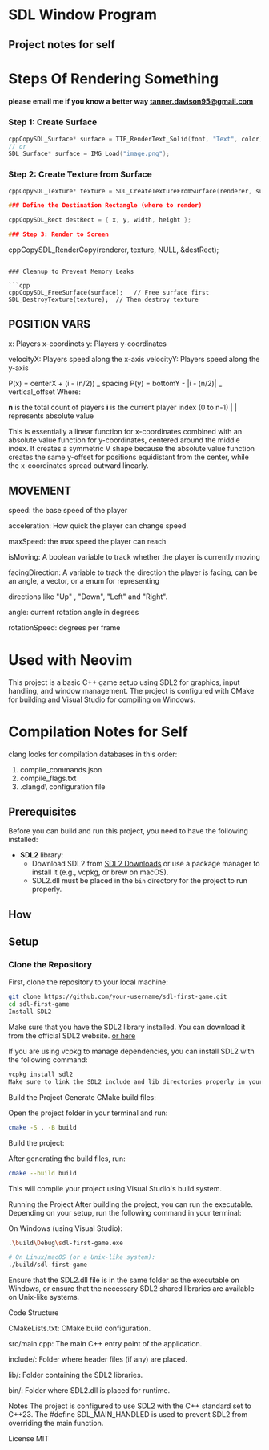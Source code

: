 # SDL Window Program

## Project notes for self

# Steps Of Rendering Something

#### please email me if you know a better way <ins>tanner.davison95@gmail.com<ins>

### Step 1: Create Surface

```cpp
cppCopySDL_Surface* surface = TTF_RenderText_Solid(font, "Text", color);
// or
SDL_Surface* surface = IMG_Load("image.png");
```

### Step 2: Create Texture from Surface

```cpp
cppCopySDL_Texture* texture = SDL_CreateTextureFromSurface(renderer, surface);

### Define the Destination Rectangle (where to render)

cppCopySDL_Rect destRect = { x, y, width, height };

### Step 3: Render to Screen

```

cppCopySDL_RenderCopy(renderer, texture, NULL, &destRect);

````

### Cleanup to Prevent Memory Leaks

```cpp
cppCopySDL_FreeSurface(surface);   // Free surface first
SDL_DestroyTexture(texture);  // Then destroy texture
````

## POSITION VARS

x: Players x-coordinets
y: Players y-coordinates

velocityX: Players speed along the x-axis
velocityY: Players speed along the y-axis

P(x) = centerX + (i - (n/2)) _ spacing
P(y) = bottomY - |i - (n/2)| _ vertical_offset
Where:

**n** is the total count of players
**i** is the current player index (0 to n-1)
| | represents absolute value

This is essentially a linear function for x-coordinates combined with an absolute value function for y-coordinates,
centered around the middle index. It creates a symmetric V shape because the absolute value function creates the same y-offset for positions equidistant from the center,
while the x-coordinates spread outward linearly.

## MOVEMENT

speed: the base speed of the player

acceleration: How quick the player can change speed

maxSpeed: the max speed the player can reach

isMoving: A boolean variable to track whether the player is currently moving

facingDirection: A variable to track the direction the player is facing, can be an angle, a vector, or a enum for representing

directions like "Up" , "Down", "Left" and "Right".

angle: current rotation angle in degrees

rotationSpeed: degrees per frame

# Used with Neovim

This project is a basic C++ game setup using SDL2 for graphics, input handling, and window management. The project is configured with CMake for building and Visual Studio for compiling on Windows.

# Compilation Notes for Self

clang looks for compilation databases in this order:

1. compile_commands.json
2. compile_flags.txt
3. .clangd\ configuration file

## Prerequisites

Before you can build and run this project, you need to have the following installed:

- **SDL2** library:
  - Download SDL2 from [SDL2 Downloads](https://www.libsdl.org/download-2.0.php) or use a package manager to install it (e.g., vcpkg, or brew on macOS).
  - SDL2.dll must be placed in the `bin` directory for the project to run properly.

## How

## Setup

### Clone the Repository

First, clone the repository to your local machine:

```bash
git clone https://github.com/your-username/sdl-first-game.git
cd sdl-first-game
Install SDL2
```

Make sure that you have the SDL2 library installed. You can download it from the official SDL2 website. [or here](https://github.com/libsdl-org/SDL/releases)

If you are using vcpkg to manage dependencies, you can install SDL2 with the following command:

```bash
vcpkg install sdl2
Make sure to link the SDL2 include and lib directories properly in your project if you're not using a package manager.
```

Build the Project
Generate CMake build files:

Open the project folder in your terminal and run:

```bash
cmake -S . -B build
```

Build the project:

After generating the build files, run:

```bash
cmake --build build
```

This will compile your project using Visual Studio's build system.

Running the Project
After building the project, you can run the executable. Depending on your setup, run the following command in your terminal:

On Windows (using Visual Studio):

```bash
.\build\Debug\sdl-first-game.exe
```

```bash
# On Linux/macOS (or a Unix-like system):
./build/sdl-first-game
```

Ensure that the SDL2.dll file is in the same folder as the executable on Windows, or ensure that the necessary SDL2 shared libraries are available on Unix-like systems.

Code Structure

CMakeLists.txt: CMake build configuration.

src/main.cpp: The main C++ entry point of the application.

include/: Folder where header files (if any) are placed.

lib/: Folder containing the SDL2 libraries.

bin/: Folder where SDL2.dll is placed for runtime.

Notes
The project is configured to use SDL2 with the C++ standard set to C++23.
The #define SDL_MAIN_HANDLED is used to prevent SDL2 from overriding the main function.

License
MIT
